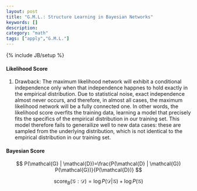 ```yaml
---
layout: post
title: "G.M.L.: Structure Learning in Bayesian Networks"
keywords: [] 
description: 
category: "math"
tags: ["apply","G.M.L."]
---
```

{% include JB/setup %}



#### Likelihood Score
1. Drawback:  The maximum likelihood network will exhibit a conditional
   independence only when that independence happnes to hold exactly in the
   empirical distribution.  Due to statistical noise, exact independence almost
   never occurs, and therefore, in almost all cases, the maximum likelihood
   network will be a fully connected one. In other words, the likelihood score
   overfits the training data, learning a model that precisely fits the
   specifics of the empirical distribution in our training set. This model
   therefore fails to generailize well to new data cases: these are sampled from
   the underlying distribution, which is not identical to the empirical
   distribution in our training set.

#### Bayesian Score
$$
P(\mathcal{G} | \mathcal{D})=\frac{P(\mathcal{D} | \mathcal{G}) P(\mathcal{G})}{P(\mathcal{D})}
$$


$$
\operatorname{score}_{B}(\mathcal{G}: \mathcal{D})=\log P(\mathcal{D} |
\mathcal{G})+\log P(\mathcal{G})
$$

